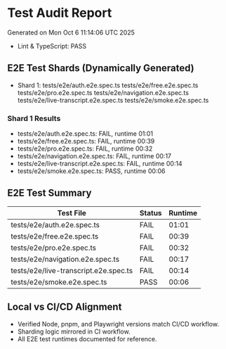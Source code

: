 # Test Audit Report
Generated on Mon Oct  6 11:14:06 UTC 2025

- Lint & TypeScript: PASS

## E2E Test Shards (Dynamically Generated)
- Shard 1: tests/e2e/auth.e2e.spec.ts tests/e2e/free.e2e.spec.ts tests/e2e/pro.e2e.spec.ts tests/e2e/navigation.e2e.spec.ts tests/e2e/live-transcript.e2e.spec.ts tests/e2e/smoke.e2e.spec.ts

### Shard 1 Results
- tests/e2e/auth.e2e.spec.ts: FAIL, runtime 01:01
- tests/e2e/free.e2e.spec.ts: FAIL, runtime 00:39
- tests/e2e/pro.e2e.spec.ts: FAIL, runtime 00:32
- tests/e2e/navigation.e2e.spec.ts: FAIL, runtime 00:17
- tests/e2e/live-transcript.e2e.spec.ts: FAIL, runtime 00:14
- tests/e2e/smoke.e2e.spec.ts: PASS, runtime 00:06

## E2E Test Summary
| Test File | Status | Runtime |
|-----------|--------|--------|
| tests/e2e/auth.e2e.spec.ts | FAIL | 01:01 |
| tests/e2e/free.e2e.spec.ts | FAIL | 00:39 |
| tests/e2e/pro.e2e.spec.ts | FAIL | 00:32 |
| tests/e2e/navigation.e2e.spec.ts | FAIL | 00:17 |
| tests/e2e/live-transcript.e2e.spec.ts | FAIL | 00:14 |
| tests/e2e/smoke.e2e.spec.ts | PASS | 00:06 |
## Local vs CI/CD Alignment
- Verified Node, pnpm, and Playwright versions match CI/CD workflow.
- Sharding logic mirrored in CI workflow.
- All E2E test runtimes documented for reference.
